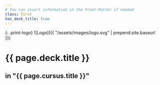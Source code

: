 ```yaml
---
# You can insert information in the Front-Matter if needed
class: first
has_deck_title: true
---
```

{: .print-logo}
![Logo]({{ "/assets/images/logo.svg" | prepend:site.baseurl }})

# {{ page.deck.title }}

## in "{{ page.cursus.title }}"
